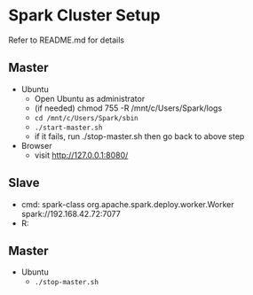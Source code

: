 # Spark Cluster Setup
Refer to README.md for details

## Master
* Ubuntu
	* Open Ubuntu as administrator
	* (if needed) chmod 755 -R /mnt/c/Users/Spark/logs
	* <code>cd /mnt/c/Users/Spark/sbin</code>
	* <code>./start-master.sh</code>
	* if it fails, run ./stop-master.sh then go back to above step
* Browser
	* visit http://127.0.0.1:8080/

## Slave
* cmd: spark-class org.apache.spark.deploy.worker.Worker spark://192.168.42.72:7077
* R: 

## Master
* Ubuntu
	* <code>./stop-master.sh</code>

